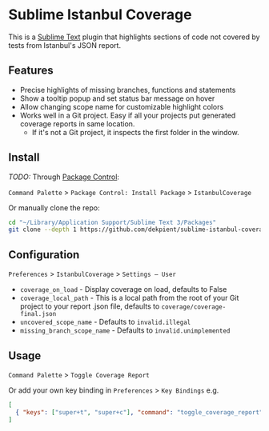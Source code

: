 # Sublime Istanbul Coverage

This is a [Sublime Text](http://www.sublimetext.com) plugin that highlights sections of code not covered by tests from Istanbul's JSON report.

## Features

* Precise highlights of missing branches, functions and statements
* Show a tooltip popup and set status bar message on hover
* Allow changing scope name for customizable highlight colors
* Works well in a Git project. Easy if all your projects put generated coverage reports in same location.
  * If it's not a Git project, it inspects the first folder in the window.

## Install

_TODO:_ Through [Package Control](https://sublime.wbond.net/packages/Package%20Control):

`Command Palette` > `Package Control: Install Package` > `IstanbulCoverage`

Or manually clone the repo:

```sh
cd "~/Library/Application Support/Sublime Text 3/Packages"
git clone --depth 1 https://github.com/dekpient/sublime-istanbul-coverage.git IstanbulCoverage
```

## Configuration

`Preferences` > `IstanbulCoverage` > `Settings – User`

* `coverage_on_load` - Display coverage on load, defaults to False
* `coverage_local_path` - This is a local path from the root of your Git project to your report .json file, defaults to `coverage/coverage-final.json`
* `uncovered_scope_name` - Defaults to `invalid.illegal`
* `missing_branch_scope_name` - Defaults to `invalid.unimplemented`

## Usage

`Command Palette` > `Toggle Coverage Report`

Or add your own key binding in `Preferences` > `Key Bindings` e.g.

```json
[
  { "keys": ["super+t", "super+c"], "command": "toggle_coverage_report" }
]
```
